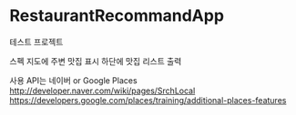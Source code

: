 RestaurantRecommandApp
======================

테스트 프로젝트 

스펙 
지도에 주변 맛집 표시 
하단에 맛집 리스트 출력 

사용 API는 네이버 or Google Places
http://developer.naver.com/wiki/pages/SrchLocal
https://developers.google.com/places/training/additional-places-features



